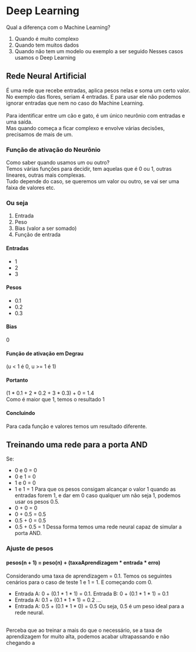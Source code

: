 # Deep Learning
Qual a diferença com o Machine Learning?  
1. Quando é muito complexo
2. Quando tem muitos dados
3. Quando não tem um modelo ou exemplo a ser seguido
Nesses casos usamos o Deep Learning

## Rede Neural Artificial
É uma rede que recebe entradas, aplica pesos nelas e soma um certo valor.  
No exemplo das flores, seriam 4 entradas. E para usar ele não podemos ignorar entradas que nem no caso do Machine Learning.  
<br>
Para identificar entre um cão e gato, é um único neurônio com entradas e uma saída.  
Mas quando começa a ficar complexo e envolve várias decisões, precisamos de mais de um.  
  
### Função de ativação do Neurônio
Como saber quando usamos um ou outro?  
Temos várias funções para decidir, tem aquelas que é 0 ou 1, outras lineares, outras mais complexas.  
Tudo depende do caso, se queremos um valor ou outro, se vai ser uma faixa de valores etc.  

### Ou seja
1. Entrada
2. Peso
3. Bias (valor a ser somado)
4. Função de entrada

#### Entradas
* 1
* 2
* 3

#### Pesos
* 0.1
* 0.2
* 0.3

#### Bias
0

#### Função de ativação em Degrau
(u < 1 é 0, u >= 1 é 1)

#### Portanto
(1 * 0.1 + 2 * 0.2 + 3 * 0.3) + 0 = 1.4  
Como é maior que 1, temos o resultado 1

#### Concluindo
Para cada função e valores temos um resultado diferente.  
  
## Treinando uma rede para a porta AND
Se:
* 0 e 0 = 0
* 0 e 1 = 0
* 1 e 0 = 0
* 1 e 1 = 1
Para que os pesos consigam alcançar o valor 1 quando as entradas forem 1, e dar em 0 caso qualquer um não seja 1, podemos usar os pesos 0.5.  
* 0 + 0 = 0
* 0 + 0.5 = 0.5
* 0.5 + 0 = 0.5
* 0.5 + 0.5 = 1
Dessa forma temos uma rede neural capaz de simular a porta AND.  

### Ajuste de pesos
#### pesos(n + 1) = peso(n) + (taxaAprendizagem * entrada * erro)
Considerando uma taxa de aprendizagem = 0.1. Temos os seguintes cenários para o caso de teste 1 e 1 = 1. E começando com 0.  
* Entrada A: 0 + (0.1 * 1 * 1) = 0.1. Entrada B: 0 + (0.1 * 1 * 1) = 0.1
* Entrada A: 0.1 + (0.1 * 1 * 1) = 0.2 ...
* Entrada A: 0.5 + (0.1 * 1 * 0) = 0.5
Ou seja, 0.5 é um peso ideal para a rede neural.  
<br>
Perceba que ao treinar a mais do que o necessário, se a taxa de aprendizagem for muito alta, podemos acabar ultrapassando e não chegando a



